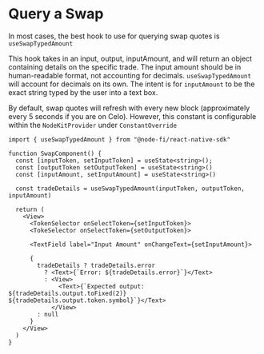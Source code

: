 # Query a Swap

In most cases, the best hook to use for querying swap quotes is `useSwapTypedAmount`

This hook takes in an input, output, inputAmount, and will return an object containing details on the specific trade. The input amount should be in human-readable format, not accounting for decimals. `useSwapTypedAmount` will account for decimals on its own. The intent is for `inputAmount` to be the exact string typed by the user into a text box.

By default, swap quotes will refresh with every new block (approximately every 5 seconds if you are on Celo). However, this constant is configurable within the `NodeKitProvider` under `ConstantOverride`

```tsx
import { useSwapTypedAmount } from "@node-fi/react-native-sdk"

function SwapComponent() {
  const [inputToken, setInputToken] = useState<string>();
  const [outputToken setOutputToken] = useState<string>()
  const [inputAmount, setInputAmount] = useState<string>()

  const tradeDetails = useSwapTypedAmount(inputToken, outputToken, inputAmount)

  return (
    <View>
      <TokenSelector onSelectToken={setInputToken}>
      <TokeSelector onSelectToken={setOutputToken}>

      <TextField label="Input Amount" onChangeText={setInputAmount}>

      {
        tradeDetails ? tradeDetails.error
          ? <Text>{`Error: ${tradeDetails.error}`}</Text>
          : <View>
              <Text>{`Expected output: ${tradeDetails.output.toFixed(2)} ${tradeDetails.output.token.symbol}`}</Text>
            </View>
        : null
      }
    </View>
  )
}
```
